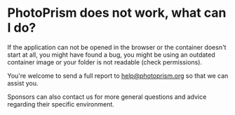 # PhotoPrism does not work, what can I do?

If the application can not be opened in the browser or the container doesn't start at all, you might have found a bug,
you might be using an outdated container image or your folder is not readable (check permissions).

You're welcome to send a full report to help@photoprism.org so that we can assist you.

Sponsors can also contact us for more general questions and advice regarding their specific environment.
